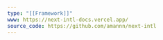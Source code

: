 ```yaml
---
type: "[[Framework]]"
www: https://next-intl-docs.vercel.app/
source_code: https://github.com/amannn/next-intl
---
```

